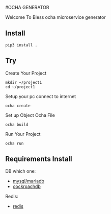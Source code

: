 #OCHA GENERATOR

Welcome To Bless ocha microservice generator

## Install

```
pip3 install .
```

## Try

Create Your Project

```
mkdir ~/project1
cd ~/project1
```

Setup your pc connect to internet

```
ocha create
```

Set up Object Ocha File

```
ocha build
```

Run Your Project

```
ocha run
```

## Requirements Install
DB which one:
- [mysql/mariadb](https://mariadb.org/)
- [cockroachdb](https://www.cockroachlabs.com/)

Redis:
- [redis](https://redis.io/)


